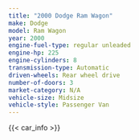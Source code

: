 ```yaml
---
title: "2000 Dodge Ram Wagon"
make: Dodge
model: Ram Wagon
year: 2000
engine-fuel-type: regular unleaded
engine-hp: 225
engine-cylinders: 8
transmission-type: Automatic
driven-wheels: Rear wheel drive
number-of-doors: 3
market-category: N/A
vehicle-size: Midsize
vehicle-style: Passenger Van
---
```


{{< car_info >}}
